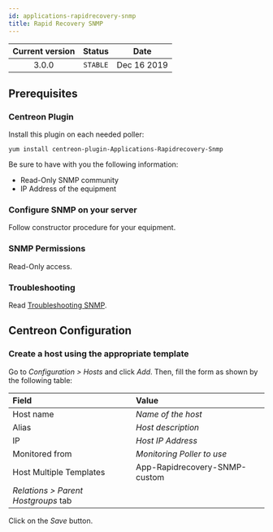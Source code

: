 ```yaml
---
id: applications-rapidrecovery-snmp
title: Rapid Recovery SNMP
---
```


| Current version | Status | Date |
| :-: | :-: | :-: |
| 3.0.0 | `STABLE` | Dec 16 2019 |

## Prerequisites

### Centreon Plugin

Install this plugin on each needed poller:

``` shell
yum install centreon-plugin-Applications-Rapidrecovery-Snmp
```

Be sure to have with you the following information:

  - Read-Only SNMP community
  - IP Address of the equipment

### Configure SNMP on your server

Follow constructor procedure for your equipment.

### SNMP Permissions

Read-Only access.

### Troubleshooting

Read [Troubleshooting SNMP](https://documentation.centreon.com/docs/centreon-plugins/en/latest/user/guide.html#snmp).

## Centreon Configuration

### Create a host using the appropriate template

Go to *Configuration \> Hosts* and click *Add*. Then, fill the form as shown by the following table:

| Field                                | Value                         |
| :----------------------------------- | :---------------------------- |
| Host name                            | *Name of the host*            |
| Alias                                | *Host description*            |
| IP                                   | *Host IP Address*             |
| Monitored from                       | *Monitoring Poller to use*    |
| Host Multiple Templates              | App-Rapidrecovery-SNMP-custom |
| *Relations \> Parent Hostgroups* tab |                               |

Click on the *Save* button.


